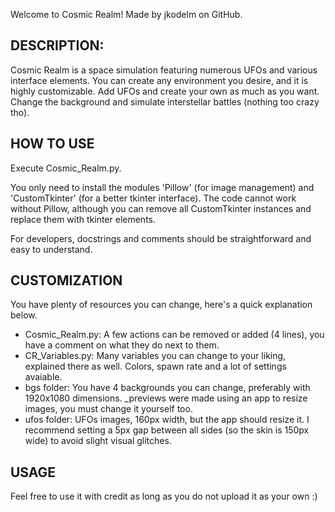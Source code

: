 Welcome to Cosmic Realm! Made by jkodelm on GitHub.

## DESCRIPTION: ##

Cosmic Realm is a space simulation featuring numerous UFOs and various interface elements. You can create any environment you desire, and it is highly customizable.
Add UFOs and create your own as much as you want. Change the background and simulate interstellar battles (nothing too crazy tho).

## HOW TO USE ##

Execute Cosmic_Realm.py.

You only need to install the modules 'Pillow' (for image management) and 'CustomTkinter' (for a better tkinter interface). The code cannot work without Pillow, although you can remove all CustomTkinter instances and replace them with tkinter elements.

For developers, docstrings and comments should be straightforward and easy to understand.

## CUSTOMIZATION ##

You have plenty of resources you can change, here's a quick explanation below.

- Cosmic_Realm.py: A few actions can be removed or added (4 lines), you have a comment on what they do next to them.
- CR_Variables.py: Many variables you can change to your liking, explained there as well. Colors, spawn rate and a lot of settings avaiable.
- bgs folder: You have 4 backgrounds you can change, preferably with 1920x1080 dimensions. _previews were made using an app to resize images, you must change it yourself too.
- ufos folder: UFOs images, 160px width, but the app should resize it. I recommend setting a 5px gap between all sides (so the skin is 150px wide) to avoid slight visual glitches.

## USAGE ##

Feel free to use it with credit as long as you do not upload it as your own :)

